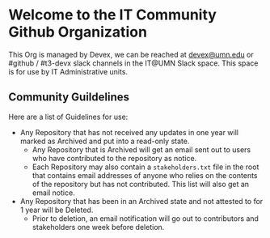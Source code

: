 # Welcome to the IT Community Github Organization

This Org is managed by Devex, we can be reached at devex@umn.edu or #github / #t3-devx slack channels in the IT@UMN Slack space.  This space is for use by IT Administrative units.

## Community Guildelines

Here are a list of Guidelines for use:
- Any Repository that has not received any updates in one year will marked as Archived and put into a read-only state.
  - Any Repository that is Archived will get an email sent out to users who have contributed to the repository as notice.
  - Each Repository may also contain a `stakeholders.txt` file in the root that contains email addresses of anyone who relies on the contents of the repository but has not contributed.  This list will also get an email notice.
- Any Repository that has been in an Archived state and not attested to for 1 year will be Deleted.
  - Prior to deletion, an email notification will go out to contributors and stakeholders one week before deletion.
